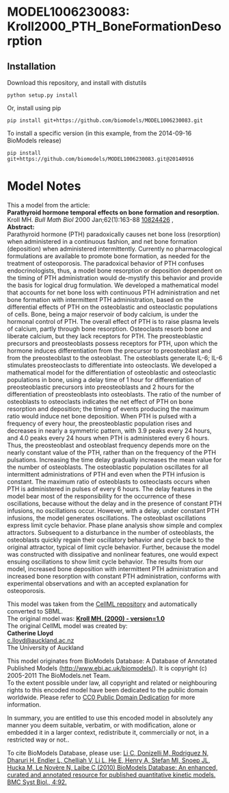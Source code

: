 # MODEL1006230083: Kroll2000_PTH_BoneFormationDesorption

## Installation

Download this repository, and install with distutils

`python setup.py install`

Or, install using pip

`pip install git+https://github.com/biomodels/MODEL1006230083.git`

To install a specific version (in this example, from the 2014-09-16 BioModels release)

`pip install git+https://github.com/biomodels/MODEL1006230083.git@20140916`


# Model Notes


This a model from the article:  
**Parathyroid hormone temporal effects on bone formation and resorption.**   
Kroll MH. _Bull Math Biol_ 2000 Jan;62(1):163-88
[10824426](http://www.ncbi.nlm.nih.gov/pubmed/10824426) ,  
**Abstract:**   
Parathyroid hormone (PTH) paradoxically causes net bone loss (resorption) when
administered in a continuous fashion, and net bone formation (deposition) when
administered intermittently. Currently no pharmacological formulations are
available to promote bone formation, as needed for the treatment of
osteoporosis. The paradoxical behavior of PTH confuses endocrinologists, thus,
a model bone resorption or deposition dependent on the timing of PTH
administration would de-mystify this behavior and provide the basis for
logical drug formulation. We developed a mathematical model that accounts for
net bone loss with continuous PTH administration and net bone formation with
intermittent PTH administration, based on the differential effects of PTH on
the osteoblastic and osteoclastic populations of cells. Bone, being a major
reservoir of body calcium, is under the hormonal control of PTH. The overall
effect of PTH is to raise plasma levels of calcium, partly through bone
resorption. Osteoclasts resorb bone and liberate calcium, but they lack
receptors for PTH. The preosteoblastic precursors and preosteoblasts possess
receptors for PTH, upon which the hormone induces differentiation from the
precursor to preosteoblast and from the preosteoblast to the osteoblast. The
osteoblasts generate IL-6; IL-6 stimulates preosteoclasts to differentiate
into osteoclasts. We developed a mathematical model for the differentiation of
osteoblastic and osteoclastic populations in bone, using a delay time of 1
hour for differentiation of preosteoblastic precursors into preosteoblasts and
2 hours for the differentiation of preosteoblasts into osteoblasts. The ratio
of the number of osteoblasts to osteoclasts indicates the net effect of PTH on
bone resorption and deposition; the timing of events producing the maximum
ratio would induce net bone deposition. When PTH is pulsed with a frequency of
every hour, the preosteoblastic population rises and decreases in nearly a
symmetric pattern, with 3.9 peaks every 24 hours, and 4.0 peaks every 24 hours
when PTH is administered every 6 hours. Thus, the preosteoblast and osteoblast
frequency depends more on the nearly constant value of the PTH, rather than on
the frequency of the PTH pulsations. Increasing the time delay gradually
increases the mean value for the number of osteoblasts. The osteoblastic
population oscillates for all intermittent administrations of PTH and even
when the PTH infusion is constant. The maximum ratio of osteoblasts to
osteoclasts occurs when PTH is administered in pulses of every 6 hours. The
delay features in the model bear most of the responsibility for the occurrence
of these oscillations, because without the delay and in the presence of
constant PTH infusions, no oscillations occur. However, with a delay, under
constant PTH infusions, the model generates oscillations. The osteoblast
oscillations express limit cycle behavior. Phase plane analysis show simple
and complex attractors. Subsequent to a disturbance in the number of
osteoblasts, the osteoblasts quickly regain their oscillatory behavior and
cycle back to the original attractor, typical of limit cycle behavior.
Further, because the model was constructed with dissipative and nonlinear
features, one would expect ensuing oscillations to show limit cycle behavior.
The results from our model, increased bone deposition with intermittent PTH
administration and increased bone resorption with constant PTH administration,
conforms with experimental observations and with an accepted explanation for
osteoporosis.

This model was taken from the [CellML
repository](http://www.cellml.org/models) and automatically converted to SBML.  
The original model was: [ **Kroll MH. (2000) - version=1.0**
](http://models.cellml.org/exposure/cd3894f2a03affcca553d904576f9208)  
The original CellML model was created by:  
**Catherine Lloyd**   
c.lloyd@auckland.ac.nz  
The University of Auckland  

This model originates from BioModels Database: A Database of Annotated
Published Models (http://www.ebi.ac.uk/biomodels/). It is copyright (c)
2005-2011 The BioModels.net Team.  
To the extent possible under law, all copyright and related or neighbouring
rights to this encoded model have been dedicated to the public domain
worldwide. Please refer to [CC0 Public Domain
Dedication](http://creativecommons.org/publicdomain/zero/1.0/) for more
information.

In summary, you are entitled to use this encoded model in absolutely any
manner you deem suitable, verbatim, or with modification, alone or embedded it
in a larger context, redistribute it, commercially or not, in a restricted way
or not..  
  
To cite BioModels Database, please use: [Li C, Donizelli M, Rodriguez N,
Dharuri H, Endler L, Chelliah V, Li L, He E, Henry A, Stefan MI, Snoep JL,
Hucka M, Le Novère N, Laibe C (2010) BioModels Database: An enhanced, curated
and annotated resource for published quantitative kinetic models. BMC Syst
Biol., 4:92.](http://www.ncbi.nlm.nih.gov/pubmed/20587024)


